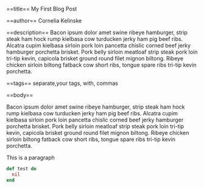 ==title==
My First Blog Post

==author==
Cornelia Kelinske

==description==
Bacon ipsum dolor amet swine ribeye hamburger, strip steak ham hock rump kielbasa cow turducken jerky ham pig beef ribs. Alcatra cupim kielbasa sirloin pork loin pancetta chislic corned beef jerky hamburger porchetta brisket. Pork belly sirloin meatloaf strip steak pork loin tri-tip kevin, capicola brisket ground round filet mignon biltong. Ribeye chicken sirloin biltong fatback cow short ribs, tongue spare ribs tri-tip kevin porchetta.



==tags==
separate,your tags, with, commas

==body==

Bacon ipsum dolor amet swine ribeye hamburger, strip steak ham hock rump kielbasa cow turducken jerky ham pig beef ribs. Alcatra cupim kielbasa sirloin pork loin pancetta chislic corned beef jerky hamburger porchetta brisket. Pork belly sirloin meatloaf strip steak pork loin tri-tip kevin, capicola brisket ground round filet mignon biltong. Ribeye chicken sirloin biltong fatback cow short ribs, tongue spare ribs tri-tip kevin porchetta.


This is a paragraph

```elixir
def test do
  nil
end
```